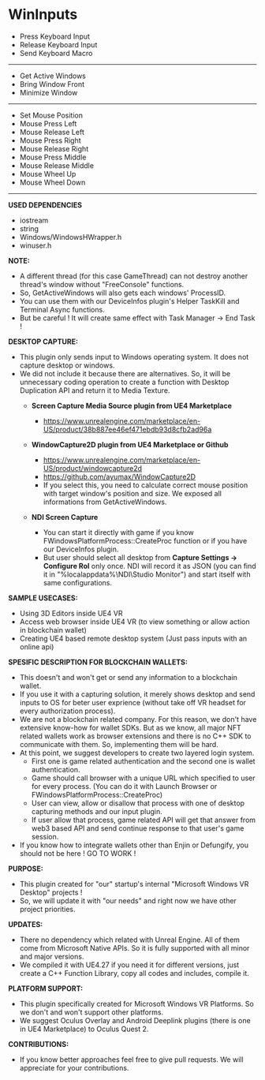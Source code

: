 # WinInputs

- Press Keyboard Input
- Release Keyboard Input
- Send Keyboard Macro
--------------------------------------------------------------------------------------------
- Get Active Windows
- Bring Window Front
- Minimize Window
--------------------------------------------------------------------------------------------
- Set Mouse Position
- Mouse Press Left
- Mouse Release Left
- Mouse Press Right
- Mouse Release Right
- Mouse Press Middle
- Mouse Release Middle
- Mouse Wheel Up
- Mouse Wheel Down
--------------------------------------------------------------------------------------------
**USED DEPENDENCIES**
- iostream
- string
- Windows/WindowsHWrapper.h
- winuser.h

**NOTE:**
- A different thread (for this case GameThread) can not destroy another thread's window without "FreeConsole" functions.
- So, GetActiveWindows will also gets each windows' ProcessID.
- You can use them with our DeviceInfos plugin's Helper TaskKill and Terminal Async functions.
- But be careful ! It will create same effect with Task Manager -> End Task !

**DESKTOP CAPTURE:**
- This plugin only sends input to Windows operating system. It does not capture desktop or windows.
- We did not include it because there are alternatives. So, it will be unnecessary coding operation to create a function with Desktop Duplication API and return it to Media Texture.
	- **Screen Capture Media Source plugin from UE4 Marketplace**
		- https://www.unrealengine.com/marketplace/en-US/product/38b887ee46ef471ebdb93d8cfb2ad96a

	- **WindowCapture2D plugin from UE4 Marketplace or Github**
		- https://www.unrealengine.com/marketplace/en-US/product/windowcapture2d
		- https://github.com/ayumax/WindowCapture2D
		- If you select this, you need to calculate correct mouse position with target window's position and size. We exposed all informations from GetActiveWindows.

	- **NDI Screen Capture**
		- You can start it directly with game if you know FWindowsPlatformProcess::CreateProc function or if you have our DeviceInfos plugin.
		- But user should select all desktop from **Capture Settings -> Configure RoI** only once. NDI will record it as JSON (you can find it in "%localappdata%\NDI\Studio Monitor") and start itself with same configurations.

**SAMPLE USECASES:**
- Using 3D Editors inside UE4 VR
- Access web browser inside UE4 VR (to view something or allow action in blockchain wallet)
- Creating UE4 based remote desktop system (Just pass inputs with an online api)

**SPESIFIC DESCRIPTION FOR BLOCKCHAIN WALLETS:**
- This doesn't and won't get or send any information to a blockchain wallet.
- If you use it with a capturing solution, it merely shows desktop and send inputs to OS for beter user exprience (without take off VR headset for every authorization process).
- We are not a blockchain related company. For this reason, we don't have extensive know-how for wallet SDKs. But as we know, all major NFT related wallets work as browser extensions and there is no C++ SDK to communicate with them. So, implementing them will be hard.
- At this point, we suggest developers to create two layered login system.
	- First one is game related authentication and the second one is wallet authentication.
	- Game should call browser with a unique URL which specified to user for every process. (You can do it with Launch Browser or FWindowsPlatformProcess::CreateProc)
	- User can view, allow or disallow that process with one of desktop capturing methods and our input plugin.
	- If user allow that process, game related API will get that answer from web3 based API and send continue response to that user's game session.
- If you know how to integrate wallets other than Enjin or Defungify, you should not be here ! GO TO WORK !

**PURPOSE:**
- This plugin created for "our" startup's internal "Microsoft Windows VR Desktop" projects !
- So, we will update it with "our needs" and right now we have other project priorities.

**UPDATES:**
- There no dependency which related with Unreal Engine. All of them come from Microsoft Native APIs. So it is fully supported with all minor and major versions. 
- We compiled it with UE4.27 if you need it for different versions, just create a C++ Function Library, copy all codes and includes, compile it.

**PLATFORM SUPPORT:**
- This plugin specifically created for Microsoft Windows VR Platforms. So we don't and won't support other platforms.
- We suggest Oculus Overlay and Android Deeplink plugins (there is one in UE4 Marketplace) to Oculus Quest 2.

**CONTRIBUTIONS:**
- If you know better approaches feel free to give pull requests. We will appreciate for your contributions.